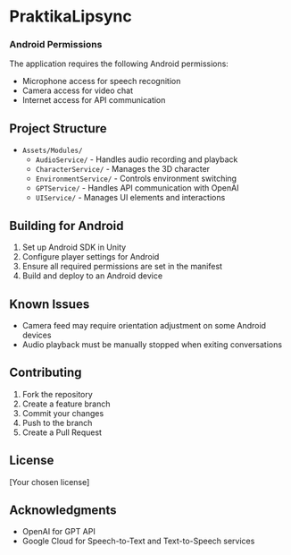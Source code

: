 # PraktikaLipsync

### Android Permissions
The application requires the following Android permissions:
- Microphone access for speech recognition
- Camera access for video chat
- Internet access for API communication

## Project Structure

- `Assets/Modules/`
  - `AudioService/` - Handles audio recording and playback
  - `CharacterService/` - Manages the 3D character
  - `EnvironmentService/` - Controls environment switching
  - `GPTService/` - Handles API communication with OpenAI
  - `UIService/` - Manages UI elements and interactions

## Building for Android

1. Set up Android SDK in Unity
2. Configure player settings for Android
3. Ensure all required permissions are set in the manifest
4. Build and deploy to an Android device

## Known Issues

- Camera feed may require orientation adjustment on some Android devices
- Audio playback must be manually stopped when exiting conversations

## Contributing

1. Fork the repository
2. Create a feature branch
3. Commit your changes
4. Push to the branch
5. Create a Pull Request

## License

[Your chosen license]

## Acknowledgments

- OpenAI for GPT API
- Google Cloud for Speech-to-Text and Text-to-Speech services
 
